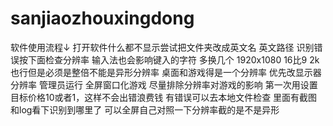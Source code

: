 # sanjiaozhouxingdong

软件使用流程↓
打开软件什么都不显示尝试把文件夹改成英文名 英文路径
识别错误按下面检查分辨率
输入法也会影响键入的字符 多换几个
1920x1080 16比9 2k也行但是必须是整倍不能是异形分辨率
桌面和游戏得是一个分辨率 优先改显示器分辨率
管理员运行 全屏窗口化游戏 尽量排除分辨率对游戏的影响
第一次用设置目标价格10或者1，这样不会出错浪费钱
有错误可以去本地文件检查 里面有截图和log看下识别到哪里了
可以全屏自己对照一下分辨率截的是不是异形
